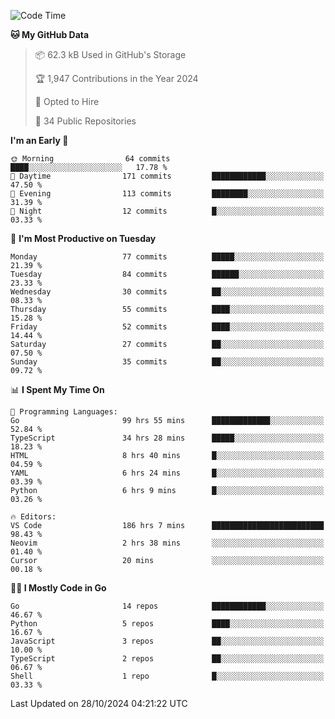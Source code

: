 <!--START_SECTION:thansetan-waka-->
![Code Time](http://img.shields.io/badge/Code%20Time-190%20hrs%2034%20mins-blue)

**🐱 My GitHub Data** 

> 📦 62.3 kB Used in GitHub's Storage 
 > 
> 🏆 1,947 Contributions in the Year 2024
 > 
> 💼 Opted to Hire
 > 
> 📜 34 Public Repositories 
 > 

**I'm an Early 🐤** 

```text
🌞 Morning                64 commits          ████░░░░░░░░░░░░░░░░░░░░░   17.78 % 
🌆 Daytime                171 commits         ████████████░░░░░░░░░░░░░   47.50 % 
🌃 Evening                113 commits         ████████░░░░░░░░░░░░░░░░░   31.39 % 
🌙 Night                  12 commits          █░░░░░░░░░░░░░░░░░░░░░░░░   03.33 % 
```

📅 **I'm Most Productive on Tuesday** 

```text
Monday                   77 commits          █████░░░░░░░░░░░░░░░░░░░░   21.39 % 
Tuesday                  84 commits          ██████░░░░░░░░░░░░░░░░░░░   23.33 % 
Wednesday                30 commits          ██░░░░░░░░░░░░░░░░░░░░░░░   08.33 % 
Thursday                 55 commits          ████░░░░░░░░░░░░░░░░░░░░░   15.28 % 
Friday                   52 commits          ████░░░░░░░░░░░░░░░░░░░░░   14.44 % 
Saturday                 27 commits          ██░░░░░░░░░░░░░░░░░░░░░░░   07.50 % 
Sunday                   35 commits          ██░░░░░░░░░░░░░░░░░░░░░░░   09.72 % 
```

📊 **I Spent My Time On** 

```text
💬 Programming Languages: 
Go                       99 hrs 55 mins      █████████████░░░░░░░░░░░░   52.84 % 
TypeScript               34 hrs 28 mins      █████░░░░░░░░░░░░░░░░░░░░   18.23 % 
HTML                     8 hrs 40 mins       █░░░░░░░░░░░░░░░░░░░░░░░░   04.59 % 
YAML                     6 hrs 24 mins       █░░░░░░░░░░░░░░░░░░░░░░░░   03.39 % 
Python                   6 hrs 9 mins        █░░░░░░░░░░░░░░░░░░░░░░░░   03.26 % 

🔥 Editors: 
VS Code                  186 hrs 7 mins      █████████████████████████   98.43 % 
Neovim                   2 hrs 38 mins       ░░░░░░░░░░░░░░░░░░░░░░░░░   01.40 % 
Cursor                   20 mins             ░░░░░░░░░░░░░░░░░░░░░░░░░   00.18 % 
```

**🧑‍💻 I Mostly Code in Go** 

```text
Go                       14 repos            ████████████░░░░░░░░░░░░░   46.67 % 
Python                   5 repos             ████░░░░░░░░░░░░░░░░░░░░░   16.67 % 
JavaScript               3 repos             ██░░░░░░░░░░░░░░░░░░░░░░░   10.00 % 
TypeScript               2 repos             ██░░░░░░░░░░░░░░░░░░░░░░░   06.67 % 
Shell                    1 repo              █░░░░░░░░░░░░░░░░░░░░░░░░   03.33 % 
```

Last Updated on 28/10/2024 04:21:22 UTC
<!--END_SECTION:thansetan-waka-->